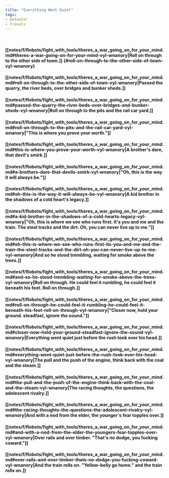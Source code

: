 ```yaml
---
title: "Everything Went Quiet"
tags:
- Defeater
- Travels
---
```

&nbsp;
#### [[notes/f/flobots/fight_with_tools/theres_a_war_going_on_for_your_mind.md#theres-a-war-going-on-for-your-mind-vyl-wnanory|Roll on through to the other side of town.]] {#roll-on-through-to-the-other-side-of-town-vyl-wnanory}
#### [[notes/f/flobots/fight_with_tools/theres_a_war_going_on_for_your_mind.md#roll-on-through-to-the-other-side-of-town-vyl-wnanory|Passed the quarry, the river beds, over bridges and bunker sheds.]]
#### [[notes/f/flobots/fight_with_tools/theres_a_war_going_on_for_your_mind.md#passed-the-quarry-the-river-beds-over-bridges-and-bunker-sheds-vyl-wnanory|Roll on through to the pits and the rail car yard.]]
#### [[notes/f/flobots/fight_with_tools/theres_a_war_going_on_for_your_mind.md#roll-on-through-to-the-pits-and-the-rail-car-yard-vyl-wnanory|"This is where you prove your worth."]]
#### [[notes/f/flobots/fight_with_tools/theres_a_war_going_on_for_your_mind.md#this-is-where-you-prove-your-worth-vyl-wnanory|A brother's dare, that devil's smirk.]]
#### [[notes/f/flobots/fight_with_tools/theres_a_war_going_on_for_your_mind.md#a-brothers-dare-that-devils-smirk-vyl-wnanory|"Oh, this is the way it will always be."]]
#### [[notes/f/flobots/fight_with_tools/theres_a_war_going_on_for_your_mind.md#oh-this-is-the-way-it-will-always-be-vyl-wnanory|A kid brother in the shadows of a cold heart's legacy.]]
#### [[notes/f/flobots/fight_with_tools/theres_a_war_going_on_for_your_mind.md#a-kid-brother-in-the-shadows-of-a-cold-hearts-legacy-vyl-wnanory|"Oh, this is where we see who runs first. It's you and me and the train. The steel tracks and the dirt. Oh, you can never live up to me."]]
#### [[notes/f/flobots/fight_with_tools/theres_a_war_going_on_for_your_mind.md#oh-this-is-where-we-see-who-runs-first-its-you-and-me-and-the-train-the-steel-tracks-and-the-dirt-oh-you-can-never-live-up-to-me-vyl-wnanory|And so he stood trembling, waiting for smoke above the trees.]]
#### [[notes/f/flobots/fight_with_tools/theres_a_war_going_on_for_your_mind.md#and-so-he-stood-trembling-waiting-for-smoke-above-the-trees-vyl-wnanory|Roll on through. He could feel it rumbling, he could feel it beneath his feet. Roll on through.]]
#### [[notes/f/flobots/fight_with_tools/theres_a_war_going_on_for_your_mind.md#roll-on-through-he-could-feel-it-rumbling-he-could-feel-it-beneath-his-feet-roll-on-through-vyl-wnanory|"Closer now, hold your ground. steadfast, ignore the sound."]]
#### [[notes/f/flobots/fight_with_tools/theres_a_war_going_on_for_your_mind.md#closer-now-hold-your-ground-steadfast-ignore-the-sound-vyl-wnanory|Everything went quiet just before the rush took over his head.]]
#### [[notes/f/flobots/fight_with_tools/theres_a_war_going_on_for_your_mind.md#everything-went-quiet-just-before-the-rush-took-over-his-head-vyl-wnanory|The pull and the push of the engine, think back with the coal and the steam.]]
#### [[notes/f/flobots/fight_with_tools/theres_a_war_going_on_for_your_mind.md#the-pull-and-the-push-of-the-engine-think-back-with-the-coal-and-the-steam-vyl-wnanory|The racing thoughts, the questions, the adolescent rivalry.]]
#### [[notes/f/flobots/fight_with_tools/theres_a_war_going_on_for_your_mind.md#the-racing-thoughts-the-questions-the-adolescent-rivalry-vyl-wnanory|And with a nod from the elder, the younger's fear topples over.]]
#### [[notes/f/flobots/fight_with_tools/theres_a_war_going_on_for_your_mind.md#and-with-a-nod-from-the-elder-the-youngers-fear-topples-over-vyl-wnanory|Over rails and over timber. "That's no dodge, you fucking coward."]]
#### [[notes/f/flobots/fight_with_tools/theres_a_war_going_on_for_your_mind.md#over-rails-and-over-timber-thats-no-dodge-you-fucking-coward-vyl-wnanory|And the train rolls on. "Yellow-belly go home." and the train rolls on.]]
